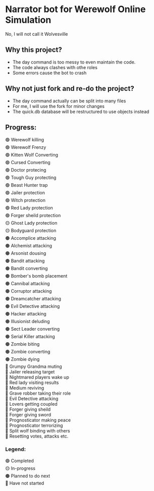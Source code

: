 # Narrator bot for Werewolf Online Simulation
No, I will not call it Wolvesville

## Why this project?
- The day command is too messy to even maintain the code. 
- The code always clashes with othe roles
- Some errors cause the bot to crash

## Why not just fork and re-do the project?
- The day command actually can be split into many files
- For me, I will use the fork for minor changes
- The quick.db database will be restructured to use objects instead

## Progress:
🟢 Werewolf killing               <br>
🟢 Werewolf Frenzy                <br>
🟢 Kitten Wolf Converting         <br>
🟢 Cursed Converting              <br>
🟢 Doctor protecing               <br>
🟢 Tough Guy protecting           <br>
🟢 Beast Hunter trap              <br>
🟢 Jailer protection              <br>
🟢 Witch protection               <br>
🟢 Red Lady protection            <br>
🟢 Forger sheild protection       <br>
🟡 Ghost Lady protection          <br>
🟡 Bodyguard protection           <br>
🟠 Accomplice attacking           <br>
🟠 Alchemist attacking            <br>
🟠 Arsonist dousing               <br>
🟠 Bandit attacking               <br>
🟠 Bandit converting              <br>
🟠 Bomber's bomb placement        <br>
🟠 Cannibal attacking             <br>
🟠 Corruptor attacking            <br>
🟠 Dreamcatcher attacking         <br>
🟠 Evil Detective attacking       <br>
🟠 Hacker attacking               <br>
🟠 Illusionist deluding           <br>
🟠 Sect Leader converting         <br>
🟠 Serial Killer attacking        <br>
🟠 Zombie biting                  <br>
🟠 Zombie converting              <br>
🟠 Zombie dying                   <br>
🔴 Grumpy Grandma muting          <br>
🔴 Jailer releasing target        <br>
🔴 Nightmared players wake up     <br>
🔴 Red lady visiting results      <br>
🔴 Medium reviving                <br>
🔴 Grave robber taking their role <br>
🔴 Evil Detective attacking       <br>
🔴 Lovers getting coupled         <br>
🔴 Forger giving sheild           <br>
🔴 Forger giving sword            <br>
🔴 Prognosticator making peace    <br>
🔴 Prognosticator terrorizing     <br>
🔴 Split wolf binding with others <br>
🔴 Resetting votes, attacks etc.  <br>



### Legend:
🟢 Completed                      <br>
🟡 In-progress                    <br>
🟠 Planned to do next             <br>
🔴 Have not started               <br>


